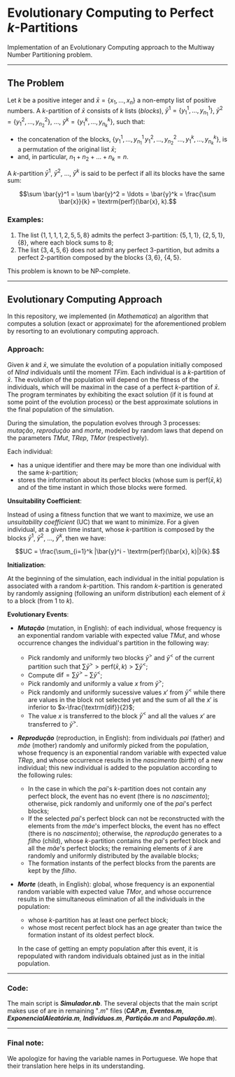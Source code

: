 # Evolutionary Computing to Perfect $k$-Partitions

Implementation of an Evolutionary Computing approach to the Multiway Number Partitioning problem.

---
## The Problem

Let $k$ be a positive integer and $\bar{x} = \{x_1, \ldots, x_n\}$ a non-empty list of positive numbers. A $k$-partition of $\bar{x}$ consists of $k$ lists (*blocks*), $\bar{y}^1 = \{y_1^1, \ldots, y_{n_1}^1\}$, $\bar{y}^2 = \{y_1^2, \ldots, y_{n_2}^2\}$, $\ldots$, $\bar{y}^k = \{y_1^k, \ldots, y_{n_k}^k\}$, such that:

+ the concatenation of the blocks, $\{y_1^1, \ldots, y_{n_1}^1\, y_1^2, \ldots, y_{n_2}^2\, \ldots, y_1^k, \ldots, y_{n_k}^k\}$, is a permutation of the original list $\bar{x}$;
+ and, in particular, $n_1 + n_2 + \ldots + n_k = n$.

A $k$-partition $\bar{y}^1$, $\bar{y}^2$, $\ldots$, $\bar{y}^k$ is said to be perfect if all its blocks have the same sum:

$$\sum \bar{y}^1 = \sum \bar{y}^2 = \ldots = \bar{y}^k = \frac{\sum \bar{x}}{k} = \textrm{perf}(\bar{x}, k).$$

### Examples:

1) The list $\{1,1,1,1,2,5,5,8\}$ admits the perfect $3$-partition: $\{5,1,1\}$, $\{2,5,1\}$, $\{8\}$, where each block sums to $8$;
2) The list $\{3,4,5,6\}$ does not admit any perfect $3$-partition, but admits a perfect $2$-partition composed by the blocks $\{3,6\}$, $\{4,5\}$.

This problem is known to be NP-complete.

---
## Evolutionary Computing Approach

In this repository, we implemented (in *Mathematica*) an algorithm that computes a solution (exact or approximate) for the aforementioned problem by resorting to an evolutionary computing approach.

### Approach:

Given $k$ and $\bar{x}$, we simulate the evolution of a population initially composed of *NInd* individuals until the moment *TFim*. Each individual is a $k$-partition of $\bar{x}$. The evolution of the population will depend on the fitness of the individuals, which will be maximal in the case of a perfect $k$-partition of $\bar{x}$. The program terminates by exhibiting the exact solution (if it is found at some point of the evolution process) or the best approximate solutions in the final population of the simulation.

During the simulation, the population evolves through 3 processes: *mutação*, *reprodução* and *morte*, modeled by random laws that depend on the parameters *TMut*, *TRep*, *TMor* (respectively).

Each individual:
+ has a unique identifier and there may be more than one individual with the same $k$-partition;
+ stores the information about its perfect blocks (whose sum is $\textrm{perf}(\bar{x}, k$) and of the time instant in which those blocks were formed.

**Unsuitability Coefficient**:

Instead of using a fitness function that we want to maximize, we use an *unsuitability coefficient* (UC) that we want to minimize. For a given individual, at a given time instant, whose $k$-partition is composed by the blocks $\bar{y}^1$, $\bar{y}^2$, $\ldots$, $\bar{y}^k$, then we have:

$$UC = \frac{\sum_{i=1}^k |\bar{y}^i - \textrm{perf}(\bar{x}, k)|}{k}.$$

**Initialization**:

At the beginning of the simulation, each individual in the initial population is associated with a random $k$-partition. This random $k$-partition is generated by randomly assigning (following an uniform distribution) each element of $\bar{x}$ to a block (from $1$ to $k$).

**Evolutionary Events**:

+ ***Mutação*** (mutation, in English): of each individual, whose frequency is an exponential random variable with expected value *TMut*, and whose occurrence changes the individual's partition in the following way:
  + Pick randomly and uniformly two blocks $\bar{y}^>$ and $\bar{y}^<$ of the current partition such that $\sum \bar{y}^> > \textrm{perf}(\bar{x}, k)> \sum \bar{y}^<$;
  + Compute $\textrm{dif} = \sum \bar{y}^> - \sum \bar{y}^<$;
  + Pick randomly and uniformly a value $x$ from $\bar{y}^>$;
  + Pick randomly and uniformly sucessive values $x'$ from $\bar{y}^<$ while there are values in the block not selected yet and the sum of all the $x'$ is inferior to $x-\frac{\textrm{dif}}{2}$;
  + The value $x$ is transferred to the block $\bar{y}^<$ and all the values $x'$ are transferred to $\bar{y}^>$.
+ ***Reprodução*** (reproduction, in English): from individuals *pai* (father) and *mãe* (mother) randomly and uniformly picked from the population, whose frequency is an exponential random variable with expected value *TRep*, and whose occurrence results in the *nascimento* (birth) of a new individual; this new individual is added to the population according to the following rules:
  + In the case in which the *pai*'s $k$-partition does not contain any perfect block, the event has no event (there is no *nascimento*); otherwise, pick randomly and uniformly one of the *pai*'s perfect blocks;
  + If the selected *pai*'s perfect block can not be reconstructed with the elements from the *mãe*'s imperfect blocks, the event has no effect (there is no *nascimento*); otherwise, the *reprodução* generates to a *filho* (child), whose $k$-partition contains the *pai*'s perfect block and all the *mãe*'s perfect blocks; the remaining elements of $\bar{x}$ are randomly and uniformly distributed by the available blocks;
  + The formation instants of the perfect blocks from the parents are kept by the *filho*.
+ ***Morte*** (death, in English): global, whose frequency is an exponential random variable with expected value *TMor*, and whose occurrence results in the simultaneous elimination of all the individuals in the population:
  + whose $k$-partition has at least one perfect block;
  + whose most recent perfect block has an age greater than twice the formation instant of its oldest perfect block.
  
  In the case of getting an empty population after this event, it is repopulated with random individuals obtained just as in the initial population.

---
### Code:

The main script is ***Simulador.nb***. The several objects that the main script makes use of are in remaining "*.m*" files (***CAP.m***, ***Eventos.m***, ***ExponencialAleatória.m***, ***Indivíduos.m***, ***Partição.m*** and ***População.m***).

---
### Final note:
We apologize for having the variable names in Portuguese. We hope that their translation here helps in its understanding.

